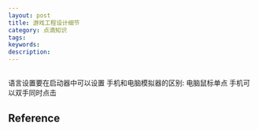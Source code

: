 ```yaml
---
layout: post
title: 游戏工程设计细节
category: 点滴知识
tags: 
keywords: 
description: 
---
```



##

语言设置要在启动器中可以设置
手机和电脑模拟器的区别:
电脑鼠标单点 手机可以双手同时点击

## Reference

